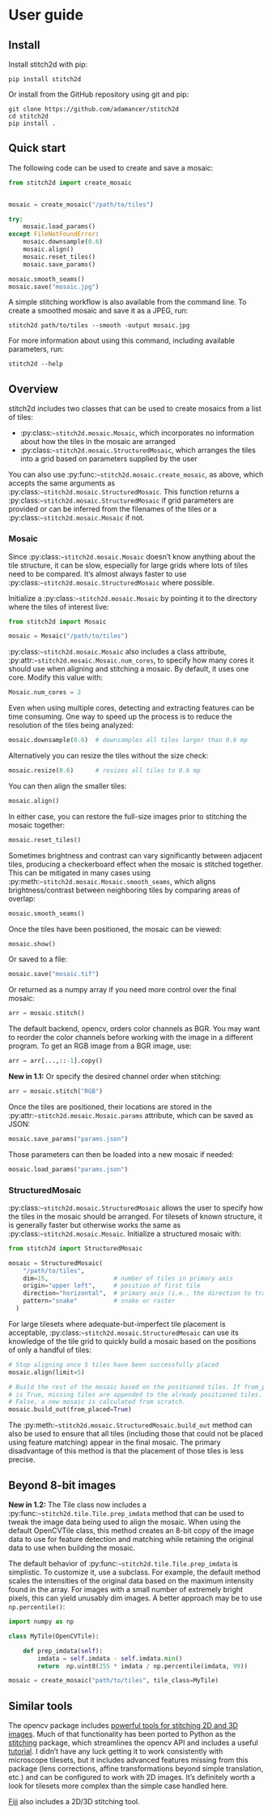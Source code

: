 User guide
==========

Install
-------

Install stitch2d with pip:

    pip install stitch2d

Or install from the GitHub repository using git and pip:

    git clone https://github.com/adamancer/stitch2d
    cd stitch2d
    pip install .

Quick start
-----------

The following code can be used to create and save a mosaic:

``` python
from stitch2d import create_mosaic


mosaic = create_mosaic("/path/to/tiles")

try:
    mosaic.load_params()
except FileNotFoundError:
    mosaic.downsample(0.6)
    mosaic.align()
    mosaic.reset_tiles()
    mosaic.save_params()

mosaic.smooth_seams()
mosaic.save("mosaic.jpg")
```

A simple stitching workflow is also available from the command line. To
create a smoothed mosaic and save it as a JPEG, run:

    stitch2d path/to/tiles --smooth -output mosaic.jpg

For more information about using this command, including available
parameters, run:

    stitch2d --help

Overview
--------

stitch2d includes two classes that can be used to create mosaics from a
list of tiles:

-   :py:class:`~stitch2d.mosaic.Mosaic`, which incorporates no
    information about how the tiles in the mosaic are arranged
-   :py:class:`~stitch2d.mosaic.StructuredMosaic`, which arranges the
    tiles into a grid based on parameters supplied by the user

You can also use :py:func:`~stitch2d.mosaic.create_mosaic`, as above,
which accepts the same arguments as
:py:class:`~stitch2d.mosaic.StructuredMosaic`. This function returns a
:py:class:`~stitch2d.mosaic.StructuredMosaic` if grid parameters are
provided or can be inferred from the filenames of the tiles or a
:py:class:`~stitch2d.mosaic.Mosaic` if not.

### Mosaic

Since :py:class:`~stitch2d.mosaic.Mosaic` doesn’t know anything about
the tile structure, it can be slow, especially for large grids where
lots of tiles need to be compared. It’s almost always faster to use
:py:class:`~stitch2d.mosaic.StructuredMosaic` where possible.

Initialize a :py:class:`~stitch2d.mosaic.Mosaic` by pointing it to the
directory where the tiles of interest live:

``` python
from stitch2d import Mosaic

mosaic = Mosaic("/path/to/tiles")
```

:py:class:`~stitch2d.mosaic.Mosaic` also includes a class attribute,
:py:attr:`~stitch2d.mosaic.Mosaic.num_cores`, to specify how many cores
it should use when aligning and stitching a mosaic. By default, it uses
one core. Modify this value with:

``` python
Mosaic.num_cores = 2
```

Even when using multiple cores, detecting and extracting features can be
time consuming. One way to speed up the process is to reduce the
resolution of the tiles being analyzed:

``` python
mosaic.downsample(0.6)  # downsamples all tiles larger than 0.6 mp
```

Alternatively you can resize the tiles without the size check:

``` python
mosaic.resize(0.6)      # resizes all tiles to 0.6 mp
```

You can then align the smaller tiles:

``` python
mosaic.align()
```

In either case, you can restore the full-size images prior to stitching
the mosaic together:

``` python
mosaic.reset_tiles()
```

Sometimes brightness and contrast can vary significantly between
adjacent tiles, producing a checkerboard effect when the mosaic is
stitched together. This can be mitigated in many cases using
:py:meth:`~stitch2d.mosaic.Mosaic.smooth_seams`, which aligns
brightness/contrast between neighboring tiles by comparing areas of
overlap:

``` python
mosaic.smooth_seams()
```

Once the tiles have been positioned, the mosaic can be viewed:

``` python
mosaic.show()
```

Or saved to a file:

``` python
mosaic.save("mosaic.tif")
```

Or returned as a numpy array if you need more control over the final
mosaic:

``` python
arr = mosaic.stitch()
```

The default backend, opencv, orders color channels as BGR. You may want
to reorder the color channels before working with the image in a
different program. To get an RGB image from a BGR image, use:

``` python
arr = arr[...,::-1].copy()
```

**New in 1.1:** Or specify the desired channel order when stitching:

``` python
arr = mosaic.stitch("RGB")
```

Once the tiles are positioned, their locations are stored in the
:py:attr:`~stitch2d.mosaic.Mosaic.params` attribute, which can be saved
as JSON:

``` python
mosaic.save_params("params.json")
```

Those parameters can then be loaded into a new mosaic if needed:

``` python
mosaic.load_params("params.json")
```

### StructuredMosaic

:py:class:`~stitch2d.mosaic.StructuredMosaic` allows the user to specify
how the tiles in the mosaic should be arranged. For tilesets of known
structure, it is generally faster but otherwise works the same as
:py:class:`~stitch2d.mosaic.Mosaic`. Initialize a structured mosaic
with:

``` python
from stitch2d import StructuredMosaic

mosaic = StructuredMosaic(
    "/path/to/tiles",
    dim=15,                  # number of tiles in primary axis
    origin="upper left",     # position of first tile
    direction="horizontal",  # primary axis (i.e., the direction to traverse first)
    pattern="snake"          # snake or raster
  )
```

For large tilesets where adequate-but-imperfect tile placement is
acceptable, :py:class:`~stitch2d.mosaic.StructuredMosaic` can use its
knowledge of the tile grid to quickly build a mosaic based on the
positions of only a handful of tiles:

``` python
# Stop aligning once 5 tiles have been successfully placed
mosaic.align(limit=5)

# Build the rest of the mosaic based on the positioned tiles. If from_placed
# is True, missing tiles are appended to the already positioned tiles. If
# False, a new mosaic is calculated from scratch.
mosaic.build_out(from_placed=True)
```

The :py:meth:`~stitch2d.mosaic.StructuredMosaic.build_out` method can
also be used to ensure that all tiles (including those that could not be
placed using feature matching) appear in the final mosaic. The primary
disadvantage of this method is that the placement of those tiles is less
precise.

Beyond 8-bit images
-------------------

**New in 1.2:** The Tile class now includes a
:py:func:`~stitch2d.tile.Tile.prep_imdata` method that can be used to
tweak the image data being used to align the mosaic. When using the
default OpenCVTile class, this method creates an 8-bit copy of the image
data to use for feature detection and matching while retaining the
original data to use when building the mosaic.

The default behavior of :py:func:`~stitch2d.tile.Tile.prep_imdata` is
simplistic. To customize it, use a subclass. For example, the default
method scales the intensities of the original data based on the maximum
intensity found in the array. For images with a small number of
extremely bright pixels, this can yield unusably dim images. A better
approach may be to use `np.percentile()`:

``` python
import numpy as np

class MyTile(OpenCVTile):

    def prep_imdata(self):
        imdata = self.imdata - self.imdata.min()
        return  np.uint8(255 * imdata / np.percentile(imdata, 99))

mosaic = create_mosaic("path/to/tiles", tile_class=MyTile)
```

Similar tools
-------------

The opencv package includes [powerful tools for stitching 2D and 3D
images]((https://docs.opencv.org/4.x/d8/d19/tutorial_stitcher.html)).
Much of that functionality has been ported to Python as the
[stitching](https://github.com/lukasalexanderweber/stitching) package,
which streamlines the opencv API and includes a useful
[tutorial](https://github.com/lukasalexanderweber/stitching_tutorial). I
didn’t have any luck getting it to work consistently with microscope
tilesets, but it includes advanced features missing from this package
(lens corrections, affine transformations beyond simple translation,
etc.) and can be configured to work with 2D images. It’s definitely
worth a look for tilesets more complex than the simple case handled
here.

[Fiji](https://imagej.net/software/fiji/) also includes a 2D/3D
stitching tool.
